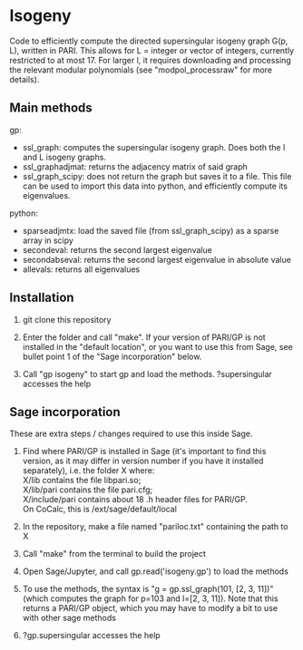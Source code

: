 # Isogeny

Code to efficiently compute the directed supersingular isogeny graph G(p, L), written in PARI. This allows for L = integer or vector of integers, currently restricted to at most 17. For larger l, it requires downloading and processing the relevant modular polynomials (see "modpol_processraw" for more details).

## Main methods
gp: 
* ssl_graph: computes the supersingular isogeny graph. Does both the l and L isogeny graphs.
* ssl_graphadjmat: returns the adjacency matrix of said graph
* ssl_graph_scipy: does not return the graph but saves it to a file. This file can be used to import this data into python, and efficiently compute its eigenvalues.

python:
* sparseadjmtx: load the saved file (from ssl_graph_scipy) as a sparse array in scipy
* secondeval: returns the second largest eigenvalue
* secondabseval: returns the second largest eigenvalue in absolute value
* allevals: returns all eigenvalues

## Installation
1. git clone this repository

2. Enter the folder and call "make". If your version of PARI/GP is not installed in the "default location", or you want to use this from Sage, see bullet point 1 of the "Sage incorporation" below.

3. Call "gp isogeny" to start gp and load the methods. ?supersingular accesses the help

## Sage incorporation
These are extra steps / changes required to use this inside Sage.

1. Find where PARI/GP is installed in Sage (it's important to find this version, as it may differ in version number if you have it installed separately), i.e. the folder X where:  
   X/lib contains the file libpari.so;  
   X/lib/pari contains the file pari.cfg;  
   X/include/pari contains about 18 .h header files for PARI/GP.  
   On CoCalc, this is /ext/sage/default/local

2. In the repository, make a file named "pariloc.txt" containing the path to X

3. Call "make" from the terminal to build the project

4. Open Sage/Jupyter, and call gp.read('isogeny.gp') to load the methods

5. To use the methods, the syntax is "g = gp.ssl_graph(101, [2, 3, 11])" (which computes the graph for p=103 and l=[2, 3, 11]). Note that this returns a PARI/GP object, which you may have to modify a bit to use with other sage methods

7. ?gp.supersingular accesses the help
